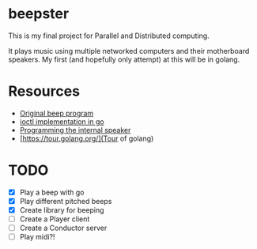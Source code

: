 # beepster

This is my final project for Parallel and Distributed computing.

It plays music using multiple networked computers and their motherboard
speakers. My first (and hopefully only attempt) at this will be in golang.

# Resources
- [Original beep program](https://github.com/johnath/beep/blob/master/beep.c)
- [ioctl implementation in go](https://github.com/edsrzf/fineline/blob/master/ioctl.go)
- [Programming the internal speaker](http://www.tldp.org/LDP/lpg/node83.html)
- [https://tour.golang.org/](Tour of golang)

# TODO
- [X] Play a beep with go
- [X] Play different pitched beeps
- [X] Create library for beeping
- [ ] Create a Player client
- [ ] Create a Conductor server
- [ ] Play midi?!
